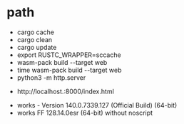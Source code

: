 # path

- cargo cache
- cargo clean
- cargo update
- export RUSTC_WRAPPER=sccache
- wasm-pack build --target web
- time wasm-pack build --target web
- python3 -m http.server
<!-- markdownlint-disable MD034 -->
- http://localhost.:8000/index.html
<!-- markdownlint-enable MD034 -->
- works - Version 140.0.7339.127 (Official Build) (64-bit)
- works FF 128.14.0esr (64-bit) without noscript
